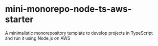 # mini-monorepo-node-ts-aws-starter
A minimalistic monorepository template to develop projects in TypeScript and run it using Node.js on AWS
